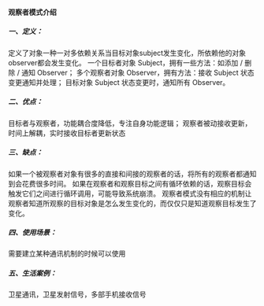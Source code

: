 #### 观察者模式介绍

##### 一、定义：
定义了对象一种一对多依赖关系当目标对象subject发生变化，所依赖他的对象observer都会发生变化。
一个目标者对象 Subject，拥有一些方法：如添加 / 删除 / 通知 Observer；
多个观察者对象 Observer，拥有方法：接收 Subject 状态变更通知并处理；
目标对象 Subject 状态变更时，通知所有 Observer。

##### 二、优点：
目标者与观察者，功能耦合度降低，专注自身功能逻辑；
观察者被动接收更新，时间上解耦，实时接收目标者更新状态

##### 三、缺点：
如果一个被观察者对象有很多的直接和间接的观察者的话，将所有的观察者都通知到会花费很多时间。
如果在观察者和观察目标之间有循环依赖的话，观察目标会触发它们之间进行循环调用，可能导致系统崩溃。
观察者模式没有相应的机制让观察者知道所观察的目标对象是怎么发生变化的，而仅仅只是知道观察目标发生了变化。

##### 四、使用场景：
需要建立某种通讯机制的时候可以使用

##### 五、生活案例：
卫星通讯，卫星发射信号，多部手机接收信号
